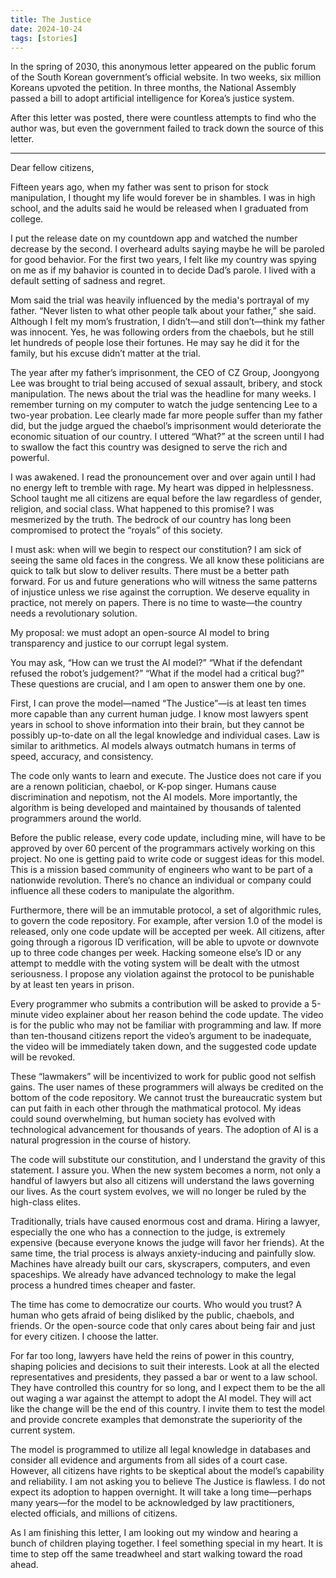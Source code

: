 ```yaml
---
title: The Justice
date: 2024-10-24
tags: [stories]
---
```


In the spring of 2030, this anonymous letter appeared on the public forum of the South Korean government’s official website. In two weeks, six million Koreans upvoted the petition. In three months, the National Assembly passed a bill to adopt artificial intelligence for Korea’s justice system.

After this letter was posted, there were countless attempts to find who the author was, but even the government failed to track down the source of this letter.

---
 
Dear fellow citizens,

Fifteen years ago, when my father was sent to prison for stock manipulation, I thought my life would forever be in shambles. I was in high school, and the adults said he would be released when I graduated from college.

I put the release date on my countdown app and watched the number decrease by the second. I overheard adults saying maybe he will be paroled for good behavior. For the first two years, I felt like my country was spying on me as if my bahavior is counted in to decide Dad’s parole. I lived with a default setting of sadness and regret.

Mom said the trial was heavily influenced by the media's portrayal of my father. “Never listen to what other people talk about your father,” she said. Although I felt my mom’s frustration, I didn’t—and still don’t—think my father was innocent. Yes, he was following orders from the chaebols, but he still let hundreds of people lose their fortunes. He may say he did it for the family, but his excuse didn’t matter at the trial.

The year after my father’s imprisonment, the CEO of CZ Group, Joongyong Lee was brought to trial being accused of sexual assault, bribery, and stock manipulation. The news about the trial was the headline for many weeks. I remember turning on my computer to watch the judge sentencing Lee to a two-year probation. Lee clearly made far more people suffer than my father did, but the judge argued the chaebol’s imprisonment would deteriorate the economic situation of our country. I uttered “What?” at the screen until I had to swallow the fact this country was designed to serve the rich and powerful. 

I was awakened. I read the pronouncement over and over again until I had no energy left to tremble with rage. My heart was dipped in helplessness. School taught me all citizens are equal before the law regardless of gender, religion, and social class. What happened to this promise? I was mesmerized by the truth. The bedrock of our country has long been compromised to protect the “royals” of this society.

I must ask: when will we begin to respect our constitution? I am sick of seeing the same old faces in the congress. We all know these politicians are quick to talk but slow to deliver results. There must be a better path forward. For us and future generations who will witness the same patterns of injustice unless we rise against the corruption. We deserve equality in practice, not merely on papers. There is no time to waste—the country needs a revolutionary solution.

My proposal: we must adopt an open-source AI model to bring transparency and justice to our corrupt legal system. 

You may ask, “How can we trust the AI model?” “What if the defendant refused the robot’s judgement?” “What if the model had a critical bug?” These questions are crucial, and I am open to answer them one by one.

First, I can prove the model—named “The Justice”—is at least ten times more capable than any current human judge. I know most lawyers spent years in school to shove information into their brain, but they cannot be possibly up-to-date on all the legal knowledge and individual cases. Law is similar to arithmetics. Al models always outmatch humans in terms of speed, accuracy, and consistency. 

The code only wants to learn and execute. The Justice does not care if you are a renown politician, chaebol, or K-pop singer. Humans cause discrimination and nepotism, not the AI models. More importantly, the algorithm is being developed and maintained by thousands of talented programmers around the world.

Before the public release, every code update, including mine, will have to be approved by over 60 percent of the programmars actively working on this project. No one is getting paid to write code or suggest ideas for this model. This is a mission based community of engineers who want to be part of a nationwide revolution. There’s no chance an individual or company could influence all these coders to manipulate the algorithm.

Furthermore, there will be an immutable protocol, a set of algorithmic rules, to govern the code repository. For example, after version 1.0 of the model is released, only one code update will be accepted per week. All citizens, after going through a rigorous ID verification, will be able to upvote or downvote up to three code changes per week. Hacking someone else’s ID or any attempt to meddle with the voting system will be dealt with the utmost seriousness. I propose any violation against the protocol to be punishable by at least ten years in prison.

Every programmer who submits a contribution will be asked to provide a 5-minute video explainer about her reason behind the code update. The video is for the public who may not be familiar with programming and law. If more than ten-thousand citizens report the video’s argument to be inadequate, the video will be immediately taken down, and the suggested code update will be revoked.

These “lawmakers” will be incentivized to work for public good not selfish gains. The user names of these programmers will always be credited on the bottom of the code repository. We cannot trust the bureaucratic system but can put faith in each other through the mathmatical protocol. My ideas could sound overwhelming, but human society has evolved with technological advancement for thousands of years. The adoption of AI is a natural progression in the course of history.

The code will substitute our constitution, and I understand the gravity of this statement. I assure you. When the new system becomes a norm, not only a handful of lawyers but also all citizens will understand the laws governing our lives. As the court system evolves, we will no longer be ruled by the high-class elites.

Traditionally, trials have caused enormous cost and drama. Hiring a lawyer, especially the one who has a connection to the judge, is extremely expensive (because everyone knows the judge will favor her friends). At the same time, the trial process is always anxiety-inducing and painfully slow. Machines have already built our cars, skyscrapers, computers, and even spaceships. We already have advanced technology to make the legal process a hundred times cheaper and faster.  

The time has come to democratize our courts. Who would you trust? A human who gets afraid of being disliked by the public, chaebols, and friends. Or the open-source code that only cares about being fair and just for every citizen. I choose the latter.

For far too long, lawyers have held the reins of power in this country, shaping policies and decisions to suit their interests. Look at all the elected representatives and presidents, they passed a bar or went to a law school. They have controlled this country for so long, and I expect them to be the all out waging a war against the attempt to adopt the AI model. They will act like the change will be the end of this country. I invite them to test the model and provide concrete examples that demonstrate the superiority of the current system.

The model is programmed to utilize all legal knowledge in databases and consider all evidence and arguments from all sides of a court case. However, all citizens have rights to be skeptical about the model’s capability and reliability. I am not asking you to believe The Justice is flawless. I do not expect its adoption to happen overnight. It will take a long time—perhaps many years—for the model to be acknowledged by law practitioners, elected officials, and millions of citizens.

As I am finishing this letter, I am looking out my window and hearing a bunch of children playing together. I feel something special in my heart. It is time to step off the same treadwheel and start walking toward the road ahead.